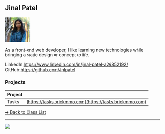 <style>@import url("//readme.codeadam.ca/readme.css");</style>

## Jinal Patel

![Jinal Patel](../images/jnlpatel.jpg)

As a front-end web developer, I like learning new technologies while bringing a static design or concept to life.

LinkedIn:https://www.linkedin.com/in/jinal-patel-a26852192/
GitHub:https://github.com/Jnlpatel

### Projects

| Project |                                                          |
| ------- | -------------------------------------------------------- |
| Tasks    | [https://tasks.brickmmo.com](https://tasks.brickmmo.com) |

[&#10132; Back to Class List](/)

---

<a href="https://brickmmo.com">
<img src="https://brickmmo.com/images/brickmmo-logo-horizontal.jpg" width="100">
</a>
